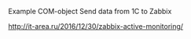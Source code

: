 Example COM-object 
Send data from 1C to Zabbix 

http://it-area.ru/2016/12/30/zabbix-active-monitoring/
